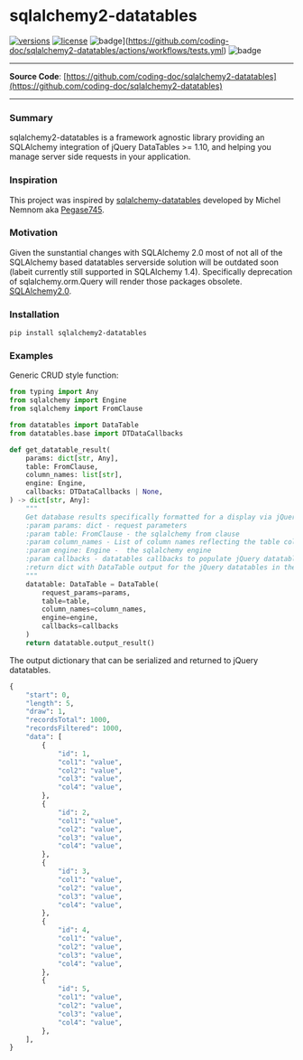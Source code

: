 # sqlalchemy2-datatables

[![versions](https://img.shields.io/pypi/pyversions/sqlalchemy2-datatables.svg)](https://github.com/hniedner/sqlalchemy2-datatables)
[![license](https://img.shields.io/github/license/pydantic/pydantic.svg)](https://github.com/pydantic/pydantic/blob/main/LICENSE)
![badge](https://github.com/coding-doc/sqlalchemy2-datatables/actions/workflows/tests.yml/badge.svg?branch=main)](https://github.com/coding-doc/sqlalchemy2-datatables/actions/workflows/tests.yml)
![badge](https://img.shields.io/endpoint?url=https://gist.githubusercontent.com/coding-doc/e13951fb715ab39a15dfb6c504284537/raw/coverage.json)

---

**Source Code**: [https://github.com/coding-doc/sqlalchemy2-datatables](https://github.com/coding-doc/sqlalchemy2-datatables)

---
### Summary
sqlalchemy2-datatables is a framework agnostic library providing an SQLAlchemy integration of
jQuery DataTables >= 1.10, and helping you manage server side requests in your application.

### Inspiration
This project was inspired by [sqlalchemy-datatables](https://github.com/Pegase745/sqlalchemy-datatables)
developed by Michel Nemnom aka [Pegase745](https://github.com/Pegase745).

### Motivation
Given the sunstantial changes with SQLAlchemy 2.0 most of not all of the SQLAlchemy based datatables serverside
 solution will be outdated soon (labeit currently still supported in SQLAlchemy 1.4). Specifically deprecation of
 sqlalchemy.orm.Query will render those packages obsolete.
[SQLAlchemy2.0](https://docs.sqlalchemy.org/en/20/).

### Installation
```shell
pip install sqlalchemy2-datatables
```

### Examples
Generic CRUD style function:
```python
from typing import Any
from sqlalchemy import Engine
from sqlalchemy import FromClause

from datatables import DataTable
from datatables.base import DTDataCallbacks

def get_datatable_result(
    params: dict[str, Any],
    table: FromClause,
    column_names: list[str],
    engine: Engine,
    callbacks: DTDataCallbacks | None,
) -> dict[str, Any]:
    """
    Get database results specifically formatted for a display via jQuery datatables.
    :param params: dict - request parameters
    :param table: FromClause - the sqlalchemy from clause
    :param column_names - List of column names reflecting the table columns in the desired order
    :param engine: Engine -  the sqlalchemy engine
    :param callbacks - datatables callbacks to populate jQuery datatables DT_* attributes
    :return dict with DataTable output for the jQuery datatables in the frontend view
    """
    datatable: DataTable = DataTable(
        request_params=params,
        table=table,
        column_names=column_names,
        engine=engine,
        callbacks=callbacks
    )
    return datatable.output_result()
```
The output dictionary that can be serialized and returned to jQuery datatables.
```python
{
    "start": 0,
    "length": 5,
    "draw": 1,
    "recordsTotal": 1000,
    "recordsFiltered": 1000,
    "data": [
        {
            "id": 1,
            "col1": "value",
            "col2": "value",
            "col3": "value",
            "col4": "value",
        },
        {
            "id": 2,
            "col1": "value",
            "col2": "value",
            "col3": "value",
            "col4": "value",
        },
        {
            "id": 3,
            "col1": "value",
            "col2": "value",
            "col3": "value",
            "col4": "value",
        },
        {
            "id": 4,
            "col1": "value",
            "col2": "value",
            "col3": "value",
            "col4": "value",
        },
        {
            "id": 5,
            "col1": "value",
            "col2": "value",
            "col3": "value",
            "col4": "value",
        },
    ],
}
```
